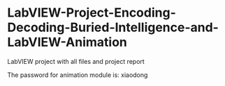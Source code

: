 # LabVIEW-Project-Encoding-Decoding-Buried-Intelligence-and-LabVIEW-Animation
LabVIEW project with all files and project report


The password for animation module is: xiaodong
